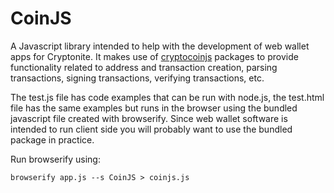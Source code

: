 # CoinJS
A Javascript library intended to help with the development of web wallet apps for Cryptonite. It makes use of [cryptocoinjs](https://github.com/cryptocoinjs/) packages to provide functionality related to address and transaction creation, parsing transactions, signing transactions, verifying transactions, etc. 

The test.js file has code examples that can be run with node.js, the test.html file has the same examples but runs in the browser using the bundled javascript file created with browserify. Since web wallet software is intended to run client side you will probably want to use the bundled package in practice.

Run browserify using:

    browserify app.js --s CoinJS > coinjs.js